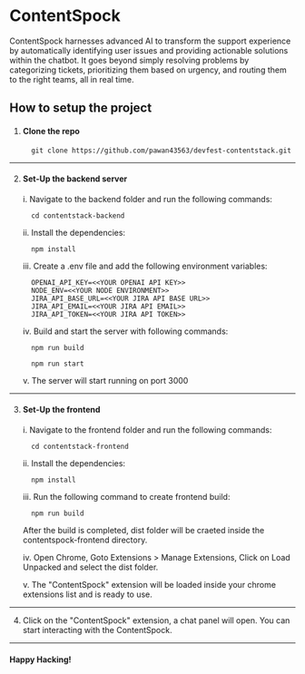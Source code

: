 # ContentSpock

ContentSpock harnesses advanced AI to transform the support experience by automatically identifying user issues and providing actionable solutions within the chatbot. It goes beyond simply resolving problems by categorizing tickets, prioritizing them based on urgency, and routing them to the right teams, all in real time.

## How to setup the project

  
1. #### Clone the repo

         git clone https://github.com/pawan43563/devfest-contentstack.git 

***

2. #### Set-Up the backend server
   

    i. Navigate to the backend folder and run the following commands:

         cd contentstack-backend 

    ii. Install the dependencies:

         npm install 

    iii. Create a .env file and add the following environment variables:

        
         OPENAI_API_KEY=<<YOUR OPENAI API KEY>>
         NODE_ENV=<<YOUR NODE ENVIRONMENT>>
         JIRA_API_BASE_URL=<<YOUR JIRA API BASE URL>>
         JIRA_API_EMAIL=<<YOUR JIRA API EMAIL>>
         JIRA_API_TOKEN=<<YOUR JIRA API TOKEN>>
        

    iv. Build and start the server with following commands:

         npm run build
   
         npm run start

    v. The server will start running on port 3000

***

3. #### Set-Up the frontend

    i. Navigate to the frontend folder and run the following commands:

         cd contentstack-frontend

    ii. Install the dependencies:

         npm install

    iii. Run the following command to create frontend build:

         npm run build

    After the build is completed, dist folder will be craeted inside the contentspock-frontend directory.

    iv. Open Chrome, Goto Extensions > Manage Extensions, Click on Load Unpacked and select the dist folder.

    v. The  "ContentSpock" extension will be loaded inside your chrome extensions list and is ready to use. 

***

4. Click on the "ContentSpock" extension, a chat panel will open. You can start interacting with the ContentSpock.

***

#### Happy Hacking!
